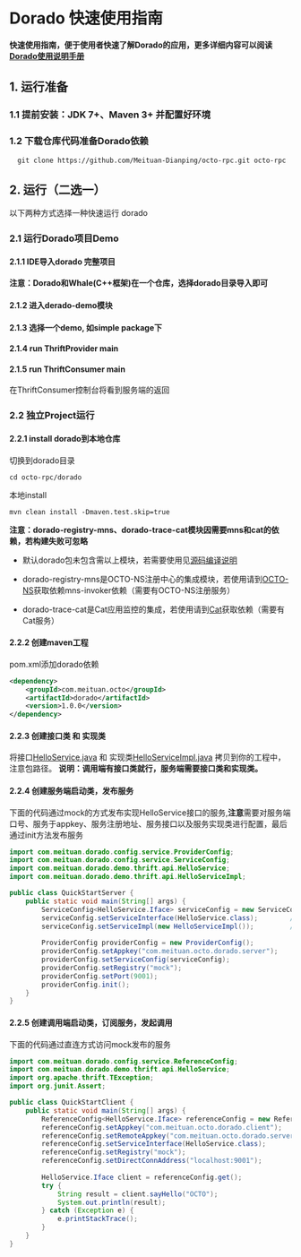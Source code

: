 
# Dorado 快速使用指南
**快速使用指南，便于使用者快速了解Dorado的应用，更多详细内容可以阅读[Dorado使用说明手册](Manual.md)**

## 1. 运行准备
### 1.1 提前安装：JDK 7+、Maven 3+ 并配置好环境

### 1.2 下载仓库代码准备Dorado依赖
```
  git clone https://github.com/Meituan-Dianping/octo-rpc.git octo-rpc
```

## 2. 运行（二选一）
以下两种方式选择一种快速运行 dorado
### 2.1 运行Dorado项目Demo

#### 2.1.1 IDE导入dorado 完整项目
**注意：Dorado和Whale(C++框架)在一个仓库，选择dorado目录导入即可**

#### 2.1.2 进入derado-demo模块

#### 2.1.3 选择一个demo, 如simple package下

#### 2.1.4 run ThriftProvider main

#### 2.1.5 run ThriftConsumer main
在ThriftConsumer控制台将看到服务端的返回

### 2.2 独立Project运行
#### 2.2.1 install dorado到本地仓库
切换到dorado目录

```
cd octo-rpc/dorado
```

本地install

```
mvn clean install -Dmaven.test.skip=true
```

**注意：dorado-registry-mns、dorado-trace-cat模块因需要mns和cat的依赖，若构建失败可忽略**

- 默认dorado包未包含需以上模块，若需要使用见[源码编译说明](manual-developer/Compile.md)

- dorado-registry-mns是OCTO-NS注册中心的集成模块，若使用请到[OCTO-NS](https://github.com/Meituan-Dianping/octo-ns/tree/master/mns-invoker)获取依赖mns-invoker依赖（需要有OCTO-NS注册服务）

- dorado-trace-cat是Cat应用监控的集成，若使用请到[Cat](https://github.com/dianping/cat)获取依赖（需要有Cat服务）

#### 2.2.2 创建maven工程

pom.xml添加dorado依赖
```xml
<dependency>
    <groupId>com.meituan.octo</groupId>
    <artifactId>dorado</artifactId>
    <version>1.0.0</version>
</dependency>
```
#### 2.2.3 创建接口类 和 实现类

将接口[HelloService.java](manual-thrift/api/HelloService.java) 和 实现类[HelloServiceImpl.java](manual-thrift/api/HelloServiceImpl.java)
拷贝到你的工程中，注意包路径。
**说明：调用端有接口类就行，服务端需要接口类和实现类。**

#### 2.2.4 创建服务端启动类，发布服务

下面的代码通过mock的方式发布实现HelloService接口的服务,**注意**需要对服务端口号、服务于appkey、服务注册地址、服务接口以及服务实现类进行配置，最后通过init方法发布服务
```java
import com.meituan.dorado.config.service.ProviderConfig;
import com.meituan.dorado.config.service.ServiceConfig;
import com.meituan.dorado.demo.thrift.api.HelloService;
import com.meituan.dorado.demo.thrift.api.HelloServiceImpl;

public class QuickStartServer {
    public static void main(String[] args) {
        ServiceConfig<HelloService.Iface> serviceConfig = new ServiceConfig<>();
        serviceConfig.setServiceInterface(HelloService.class);        // 服务接口
        serviceConfig.setServiceImpl(new HelloServiceImpl());         // 服务实现类
        
        ProviderConfig providerConfig = new ProviderConfig();
        providerConfig.setAppkey("com.meituan.octo.dorado.server");           // 服务appkey
        providerConfig.setServiceConfig(serviceConfig);                       // 服务接口类
        providerConfig.setRegistry("mock");                                   // 服务注册, mock伪注册中心
        providerConfig.setPort(9001);                                         // 服务端口号
        providerConfig.init();                                                // 启动服务
    }
}
```

#### 2.2.5 创建调用端启动类，订阅服务，发起调用

下面的代码通过直连方式访问mock发布的服务

```java
import com.meituan.dorado.config.service.ReferenceConfig;
import com.meituan.dorado.demo.thrift.api.HelloService;
import org.apache.thrift.TException;
import org.junit.Assert;

public class QuickStartClient {
    public static void main(String[] args) {
        ReferenceConfig<HelloService.Iface> referenceConfig = new ReferenceConfig<>();
        referenceConfig.setAppkey("com.meituan.octo.dorado.client");           //调用端appkey
        referenceConfig.setRemoteAppkey("com.meituan.octo.dorado.server");     //服务端appkey
        referenceConfig.setServiceInterface(HelloService.class);               //服务接口
        referenceConfig.setRegistry("mock");                                   //服务发现, mock伪注册中心
        referenceConfig.setDirectConnAddress("localhost:9001");                //直连访问
        
        HelloService.Iface client = referenceConfig.get();
        try {
            String result = client.sayHello("OCTO");
            System.out.println(result);
        } catch (Exception e) {
            e.printStackTrace();
        }
    }
}
```




